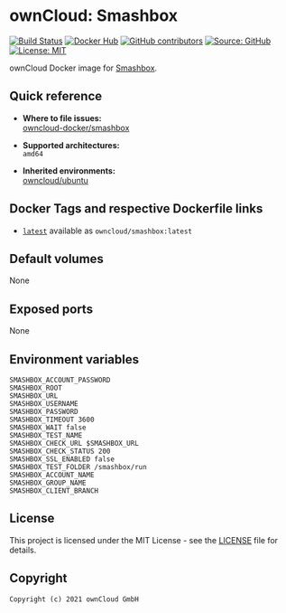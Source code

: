 # ownCloud: Smashbox

[![Build Status](https://img.shields.io/drone/build/owncloud-docker/smashbox?logo=drone&server=https%3A%2F%2Fdrone.owncloud.com)](https://drone.owncloud.com/owncloud-docker/smashbox)
[![Docker Hub](https://img.shields.io/docker/v/owncloud/smashbox?logo=docker&label=dockerhub&sort=semver&logoColor=white)](https://hub.docker.com/r/owncloud/smashbox)
[![GitHub contributors](https://img.shields.io/github/contributors/owncloud-docker/smashbox)](https://github.com/owncloud-docker/smashbox/graphs/contributors)
[![Source: GitHub](https://img.shields.io/badge/source-github-blue.svg?logo=github&logoColor=white)](https://github.com/owncloud-docker/smashbox)
[![License: MIT](https://img.shields.io/github/license/owncloud-docker/smashbox)](https://github.com/owncloud-docker/smashbox/blob/master/LICENSE)

ownCloud Docker image for [Smashbox](https://github.com/owncloud/smashbox).

## Quick reference

- **Where to file issues:**\
  [owncloud-docker/smashbox](https://github.com/owncloud-docker/smashbox/issues)

- **Supported architectures:**\
  `amd64`

- **Inherited environments:**\
  [owncloud/ubuntu](https://github.com/owncloud-docker/ubuntu#environment-variables)

## Docker Tags and respective Dockerfile links

- [`latest`](https://github.com/owncloud-docker/smashbox/blob/master/latest/Dockerfile.amd64) available as `owncloud/smashbox:latest`

## Default volumes

None

## Exposed ports

None

## Environment variables

```Shell
SMASHBOX_ACCOUNT_PASSWORD
SMASHBOX_ROOT
SMASHBOX_URL
SMASHBOX_USERNAME
SMASHBOX_PASSWORD
SMASHBOX_TIMEOUT 3600
SMASHBOX_WAIT false
SMASHBOX_TEST_NAME
SMASHBOX_CHECK_URL $SMASHBOX_URL
SMASHBOX_CHECK_STATUS 200
SMASHBOX_SSL_ENABLED false
SMASHBOX_TEST_FOLDER /smashbox/run
SMASHBOX_ACCOUNT_NAME
SMASHBOX_GROUP_NAME
SMASHBOX_CLIENT_BRANCH
```

## License

This project is licensed under the MIT License - see the [LICENSE](https://github.com/owncloud-docker/smashbox/blob/master/LICENSE) file for details.

## Copyright

```Text
Copyright (c) 2021 ownCloud GmbH
```
